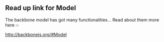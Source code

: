 ## Read up link for Model


The backbone model has got many functionalities... Read about them more here :-


http://backbonejs.org/#Model
